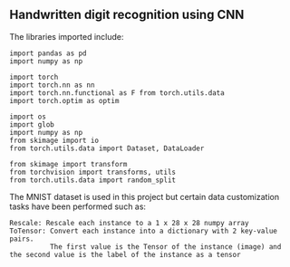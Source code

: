 ## Handwritten digit recognition using CNN

The libraries imported include:

    import pandas as pd
    import numpy as np
    
    import torch
    import torch.nn as nn
    import torch.nn.functional as F from torch.utils.data
    import torch.optim as optim
    
    import os
    import glob
    import numpy as np  
    from skimage import io 
    from torch.utils.data import Dataset, DataLoader
    
    from skimage import transform
    from torchvision import transforms, utils
    from torch.utils.data import random_split
    
The MNIST dataset is used in this project but certain data customization tasks have been performed such as:

    Rescale: Rescale each instance to a 1 x 28 x 28 numpy array
    ToTensor: Convert each instance into a dictionary with 2 key-value pairs. 
              The first value is the Tensor of the instance (image) and the second value is the label of the instance as a tensor
 
